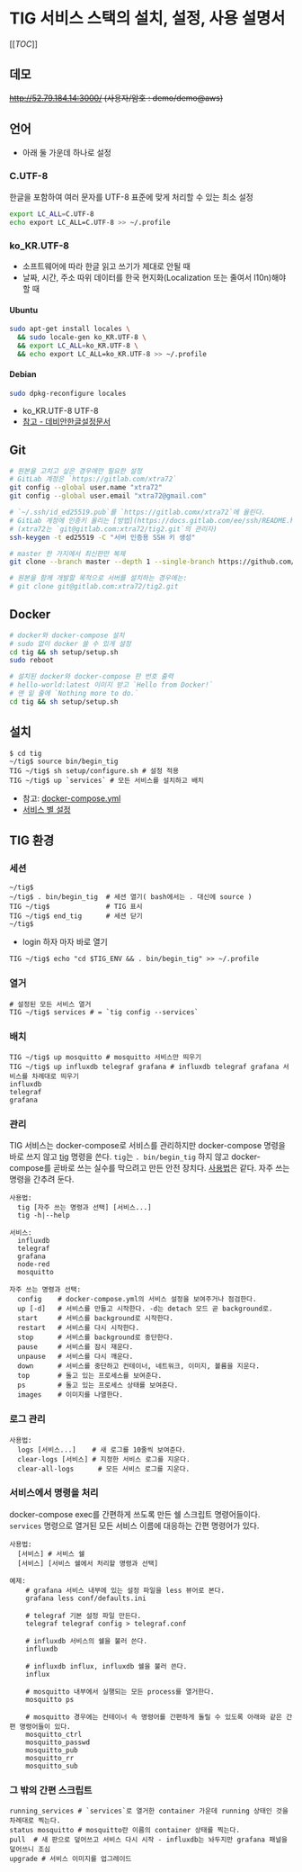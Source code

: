 # TIG 서비스 스택의 설치, 설정, 사용 설명서

[[_TOC_]]

## 데모

~~<http://52.79.184.14:3000/> (사용자/암호 : demo/demo@aws)~~

## 언어

- 아래 둘 가운데 하나로 설정

### C.UTF-8

한글을 포함하여 여러 문자를 UTF-8 표준에 맞게 처리할 수 있는 최소 설정

```sh
export LC_ALL=C.UTF-8
echo export LC_ALL=C.UTF-8 >> ~/.profile
```

### ko_KR.UTF-8

- 소프트웨어에 따라 한글 읽고 쓰기가 제대로 안될 때
- 날짜, 시간, 주소 따위 데이터를 한국 현지화(Localization 또는 줄여서 l10n)해야 할 때

#### Ubuntu

```sh
sudo apt-get install locales \
  && sudo locale-gen ko_KR.UTF-8 \
  && export LC_ALL=ko_KR.UTF-8 \
  && echo export LC_ALL=ko_KR.UTF-8 >> ~/.profile
```

#### Debian

```sh
sudo dpkg-reconfigure locales
```

- ko_KR.UTF-8 UTF-8
- [참고 - 데비안한글설정문서](https://wiki.kldp.org/wiki.php/%B5%A5%BA%F1%BE%C8%C7%D1%B1%DB%BC%B3%C1%A4%B9%AE%BC%AD#s-1.1)

## Git

```sh
# 원본을 고치고 싶은 경우에만 필요한 설정
# GitLab 계정은 `https://gitlab.com/xtra72`
git config --global user.name "xtra72"
git config --global user.email "xtra72@gmail.com"

# `~/.ssh/id_ed25519.pub`를 `https://gitlab.comx/xtra72`에 올린다.
# GitLab 계정에 인증키 올리는 [방법](https://docs.gitlab.com/ee/ssh/README.html#generate-an-ssh-key-pair)
# (xtra72는 `git@gitlab.com:xtra72/tig2.git`의 관리자)
ssh-keygen -t ed25519 -C "서버 인증용 SSH 키 생성"

# master 한 가지에서 최신판만 복제
git clone --branch master --depth 1 --single-branch https://github.com/xtra72/tig2.git

# 원본을 함께 개발할 목적으로 서버를 설치하는 경우에는:
# git clone git@gitlab.com:xtra72/tig2.git
```

## Docker

```sh
# docker와 docker-compose 설치
# sudo 없이 docker 쓸 수 있게 설정
cd tig && sh setup/setup.sh
sudo reboot

# 설치된 docker와 docker-compose 판 번호 출력
# hello-world:latest 이미지 받고 `Hello from Docker!`
# 맨 밑 줄에 `Nothing more to do.`
cd tig && sh setup/setup.sh
```

## 설치

```console
$ cd tig
~/tig$ source bin/begin_tig
TIG ~/tig$ sh setup/configure.sh # 설정 적용
TIG ~/tig$ up `services` # 모든 서비스를 설치하고 배치
```

- 참고: [docker-compose.yml](docker-compose.yml)
- [서비스 별 설정](docs/SERVICES.md)

## TIG 환경

### 세션

```console
~/tig$
~/tig$ . bin/begin_tig  # 세션 열기( bash에서는 . 대신에 source )
TIG ~/tig$              # TIG 표시
TIG ~/tig$ end_tig      # 세션 닫기
~/tig$
```

- login 하자 마자 바로 열기

```console
TIG ~/tig$ echo "cd $TIG_ENV && . bin/begin_tig" >> ~/.profile
```

### 열거

```console
# 설정된 모든 서비스 열거
TIG ~/tig$ services # = `tig config --services`
```

### 배치

```console
TIG ~/tig$ up mosquitto # mosquitto 서비스만 띄우기
TIG ~/tig$ up influxdb telegraf grafana # influxdb telegraf grafana 서비스를 차례대로 띄우기
influxdb
telegraf
grafana
```

### 관리

TIG 서비스는 docker-compose로 서비스를 관리하지만 docker-compose 명령을 바로 쓰지 않고 [tig](bin/tig) 명령을 쓴다. `tig`는 `. bin/begin_tig` 하지 않고 docker-compose를 곧바로 쓰는 실수를 막으려고 만든 안전 장치다.
[사용법](https://docs.docker.com/compose/reference/overview/)은 같다. 자주 쓰는 명령을 간추려 둔다.

```
사용법:
  tig [자주 쓰는 명령과 선택] [서비스...]
  tig -h|--help

서비스:
  influxdb
  telegraf
  grafana
  node-red
  mosquitto

자주 쓰는 명령과 선택:
  config    # docker-compose.yml의 서비스 설정을 보여주거나 점검한다.
  up [-d]   # 서비스를 만들고 시작한다. -d는 detach 모드 곧 background로.
  start     # 서비스를 background로 시작한다.
  restart   # 서비스를 다시 시작한다.
  stop      # 서비스를 background로 중단한다.
  pause     # 서비스를 잠시 재운다.
  unpause   # 서비스를 다시 깨운다.
  down      # 서비스를 중단하고 컨테이너, 네트워크, 이미지, 볼륨을 지운다.
  top       # 돌고 있는 프로세스를 보여준다.
  ps        # 돌고 있는 프로세스 상태를 보여준다.
  images    # 이미지를 나열한다.
```

### 로그 관리

```
사용법:
  logs [서비스...]    # 새 로그를 10줄씩 보여준다.
  clear-logs [서비스] # 지정한 서비스 로그를 지운다.
  clear-all-logs      # 모든 서비스 로그를 지운다.
```

### 서비스에서 명령을 처리

docker-compose exec를 간편하게 쓰도록 만든 쉘 스크립트 명령어들이다.
`services` 명령으로 열거된 모든 서비스 이름에 대응하는 간편 명령어가 있다.

```
사용법:
  [서비스] # 서비스 쉘
  [서비스] [서비스 쉘에서 처리할 명령과 선택]

예제:
    # grafana 서비스 내부에 있는 설정 파일을 less 뷰어로 본다.
    grafana less conf/defaults.ini

    # telegraf 기본 설정 파일 만든다.
    telegraf telegraf config > telegraf.conf

    # influxdb 서비스의 쉘을 불러 쓴다.
    influxdb

    # influxdb influx, influxdb 쉘을 불러 쓴다.
    influx

    # mosquitto 내부에서 실행되는 모든 process를 열거한다.
    mosquitto ps

    # mosquitto 경우에는 컨테이너 속 명령어를 간편하게 돌릴 수 있도록 아래와 같은 간편 명령어들이 있다.
    mosquitto_ctrl
    mosquitto_passwd
    mosquitto_pub
    mosquitto_rr
    mosquitto_sub
```

### 그 밖의 간편 스크립트

```
running_services # `services`로 열거한 container 가운데 running 상태인 것을 차례대로 찍는다.
status mosquitto # mosquitto란 이름의 container 상태를 찍는다.
pull  # 새 판으로 덮어쓰고 서비스 다시 시작 - influxdb는 놔두지만 grafana 패널을 덮어쓰니 조심
upgrade # 서비스 이미지를 업그레이드
```
